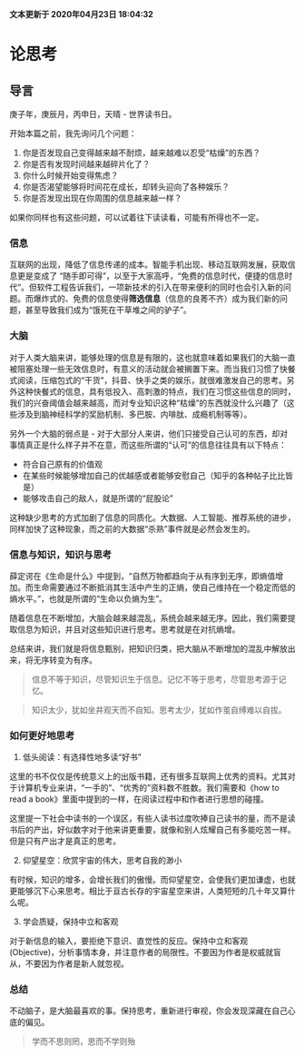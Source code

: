 **文本更新于 2020年04月23日 18:04:32**
# 论思考
## 导言
庚子年，庚辰月，丙申日，天晴 - 世界读书日。

开始本篇之前，我先询问几个问题：
1. 你是否发现自己变得越来越不耐烦，越来越难以忍受“枯燥”的东西？
3. 你是否有发现时间越来越碎片化了？
4. 你什么时候开始变得焦虑？
5. 你是否渴望能够将时间花在成长，却转头迎向了各种娱乐？
6. 你是否发现出现在你周围的信息越来越一样？

如果你同样也有这些问题，可以试着往下读读看，可能有所得也不一定。

### 信息
互联网的出现，降低了信息传递的成本。智能手机出现、移动互联网发展，获取信息更是变成了 “随手即可得”，以至于大家高呼，“免费的信息时代，便捷的信息时代”。但软件工程告诉我们，一项新技术的引入在带来便利的同时也会引入新的问题。而爆炸式的、免费的信息使得**筛选信息**（信息的良莠不齐）成为我们新的问题，甚至导致我们成为“饿死在干草堆之间的驴子”。

### 大脑
对于人类大脑来讲，能够处理的信息是有限的，这也就意味着如果我们的大脑一直被阻塞处理一些无效信息时，有意义的活动就会被搁置下来。而当我们习惯了快餐式阅读，压缩包式的“干货”，抖音、快手之类的娱乐，就很难激发自己的思考。另外这种快餐式的信息，具有低投入、高刺激的特点，我们在习惯这些信息的同时，我们的兴奋阈值会越来越高，而对专业知识这种“枯燥”的东西就没什么兴趣了（这些涉及到脑神经科学的奖励机制、多巴胺、内啡肽、成瘾机制等等）。

另外一个大脑的弱点是 - 对于大部分人来讲，他们只接受自己认可的东西，却对事情真正是什么样子并不在意，而这些所谓的“认可”的信息往往具有以下特点：
- 符合自己原有的价值观
- 在某些时候能够增加自己的优越感或者能够安慰自己（知乎的各种帖子比比皆是）
- 能够攻击自己的敌人，就是所谓的“屁股论”

这种缺少思考的方式加剧了信息的同质化。大数据、人工智能、推荐系统的进步，同样加快了这种现象，而之前的大数据“杀熟”事件就是必然会发生的。

### 信息与知识，知识与思考
薛定谔在《生命是什么》中提到，“自然万物都趋向于从有序到无序，即熵值增加。而生命需要通过不断抵消其生活中产生的正熵，使自己维持在一个稳定而低的熵水平。”，也就是所谓的“生命以负熵为生”。

随着信息在不断增加，大脑会越来越混乱，系统会越来越无序。因此，我们需要提取信息为知识，并且对这些知识进行思考。思考就是在对抗熵增。

总结来讲，我们就是将信息甄别，把知识归类，把大脑从不断增加的混乱中解放出来，将无序转变为有序。

> 信息不等于知识，尽管知识生于信息。记忆不等于思考，尽管思考源于记忆。

> 知识太少，犹如坐井观天而不自知。思考太少，犹如作茧自缚难以自拔。

### 如何更好地思考

1. 低头阅读：有选择性地多读“好书”

这里的书不仅仅是传统意义上的出版书籍，还有很多互联网上优秀的资料。尤其对于计算机专业来讲，“一手的”、“优秀的”资料数不胜数。我们需要和《how to read a book》里面中提到的一样，在阅读过程中和作者进行思想的碰撞。

这里提一下社会中读书的一个误区，有些人读书过度吹捧自己读书的量，而不是读书后的产出，好似数字对于他来讲更重要，就像和别人炫耀自己有多能吃苦一样。但是只有产出才是真正的思考。


2. 仰望星空：欣赏宇宙的伟大，思考自我的渺小

有时候，知识的增多，会增长我们的傲慢。而仰望星空，会使我们更加谦虚，也就更能够沉下心来思考。相比于亘古长存的宇宙星空来讲，人类短短的几十年又算什么呢。

3. 学会质疑，保持中立和客观

对于新信息的输入，要拒绝下意识、直觉性的反应。保持中立和客观(Objective)，分析事情本身，并注意作者的局限性。不要因为作者是权威就盲从，不要因为作者是新人就忽视。

### 总结
不动脑子，是大脑最喜欢的事。保持思考，重新进行审视，你会发现深藏在自己心底的偏见。

> 学而不思则罔，思而不学则殆

